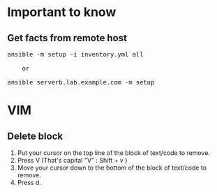 # Important to know

## Get facts from remote host
<pre>
ansible -m setup -i inventory.yml all 
 
    or

ansible serverb.lab.example.com -m setup
</pre>



# VIM
## Delete block
1. Put your cursor on the top line of the block of text/code to remove.
2. Press V (That's capital "V" : Shift + v )
3. Move your cursor down to the bottom of the block of text/code to remove.
4. Press d. 

